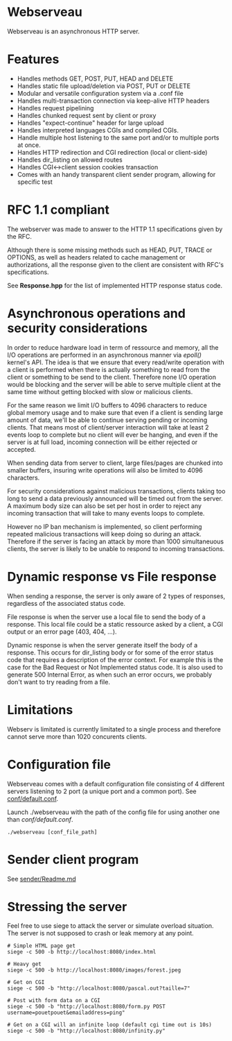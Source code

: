 # Webserveau

Webserveau is an asynchronous HTTP server.

# Features
- Handles methods GET, POST, PUT, HEAD and DELETE
- Handles static file upload/deletion via POST, PUT or DELETE
- Modular and versatile configuration system via a .conf file
- Handles multi-transaction connection via keep-alive HTTP headers
- Handles request pipelining
- Handles chunked request sent by client or proxy
- Handles "expect-continue" header for large upload
- Handles interpreted languages CGIs and compiled CGIs.
- Handle multiple host listening to the same port and/or to multiple ports at once. 
- Handles HTTP redirection and CGI redirection (local or client-side)
- Handles dir_listing on allowed routes
- Handles CGI<->client session cookies transaction
- Comes with an handy transparent client sender program, allowing for specific test

# RFC 1.1 compliant

The webserver was made to answer to the HTTP 1.1 specifications given by the RFC.

Although there is some missing methods such as HEAD, PUT, TRACE or OPTIONS, as well as headers related to cache management or authorizations, all the response given to the client are consistent with RFC's specifications.

See **Response.hpp** for the list of implemented HTTP response status code.

# Asynchronous operations and security considerations

In order to reduce hardware load in term of ressource and memory, all the I/O operations are performed in an asynchronous manner via *epoll()* kernel's API. The idea is that we ensure that every read/write operation with a client is performed when there is actually something to read from the client or something to be send to the client. Therefore none I/O operation would be blocking and the server will be able to serve multiple client at the same time without getting blocked with slow or malicious clients.

For the same reason we limit I/O buffers to 4096 characters to reduce global memory usage and to make sure that even if a client is sending large amount of data, we'll be able to continue serving pending or incoming clients. That means most of client/server interaction will take at least 2 events loop to complete but no client will ever be hanging, and even if the server is at full load, incoming connection will be either rejected or accepted.

When sending data from server to client, large files/pages are chunked into smaller buffers, insuring write operations will also be limited to 4096 characters.

For security considerations against malicious transactions, clients taking too long to send a data previously announced will be timed out from the server. A maximum body size can also be set per host in order to reject any incoming transaction that will take to many events loops to complete.

However no IP ban mechanism is implemented, so client performing repeated malicious transactions will keep doing so during an attack. Therefore if the server is facing an attack by more than 1000 simultaneuous clients, the server is likely to be unable to respond to incoming transactions.

# Dynamic response vs File response

When sending a response, the server is only aware of 2 types of responses, regardless of the associated status code. 

File response is when the server use a local file to send the body of a response. This local file could be a static ressource asked by a client, a CGI output or an error page (403, 404, ...).

Dynamic response is when the server generate itself the body of a response. This occurs for dir_listing body or for some of the error status code that requires a description of the error context. For example this is the case for the Bad Request or Not Implemented status code. It is also used to generate 500 Internal Error, as when such an error occurs, we probably don't want to try reading from a file.

# Limitations

Webserv is limitated is currently limitated to a single process and therefore cannot serve more than 1020 concurents clients.

# Configuration file

Webserveau comes with a default configuration file consisting of 4 different servers listening to 2 port (a unique port and a common port). See [conf/default.conf](conf/default.conf).

Launch ./webserveau with the path of the config file for using another one than *conf/default.conf*.

```
./webserveau [conf_file_path]

```

# Sender client program

See [sender/Readme.md](sender/Readme.md)

# Stressing the server

Feel free to use siege to attack the server or simulate overload situation.
The server is not supposed to crash or leak memory at any point.

```
# Simple HTML page get
siege -c 500 -b http://localhost:8080/index.html

# Heavy get
siege -c 500 -b http://localhost:8080/images/forest.jpeg

# Get on CGI 
siege -c 500 -b "http://localhost:8080/pascal.out?taille=7"

# Post with form data on a CGI 
siege -c 500 -b "http://localhost:8080/form.py POST username=pouetpouet&emailaddress=ping"

# Get on a CGI will an infinite loop (default cgi time out is 10s)
siege -c 500 -b "http://localhost:8080/infinity.py"

```
